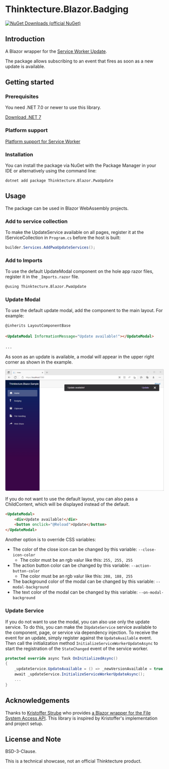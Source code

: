 # Thinktecture.Blazor.Badging

[![NuGet Downloads (official NuGet)](https://img.shields.io/nuget/dt/Thinktecture.Blazor.PwaUpdate?label=NuGet%20Downloads)](https://www.nuget.org/packages/Thinktecture.Blazor.PwaUpdate/)

## Introduction

A Blazor wrapper for the [Service Worker Update](https://web.dev/service-worker-lifecycle/#update-on-reload).

The package allows subscribing to an event that fires as soon as a new update is available.

## Getting started

### Prerequisites

You need .NET 7.0 or newer to use this library.

[Download .NET 7](https://dotnet.microsoft.com/download/dotnet/7.0)

### Platform support

[Platform support for Service Worker](https://caniuse.com/serviceworkers)

### Installation

You can install the package via NuGet with the Package Manager in your IDE or alternatively using the command line:

```
dotnet add package Thinktecture.Blazor.PwaUpdate
```

## Usage

The package can be used in Blazor WebAssembly projects.

### Add to service collection

To make the UpdateService available on all pages, register it at the IServiceCollection in `Program.cs` before the host is built:

```csharp
builder.Services.AddPwaUpdateServices();
```
### Add to Imports

To use the default UpdateModal component on the hole app razor files, register it in the `_Imports.razor` file.

```html
@using Thinktecture.Blazor.PwaUpdate
```

### Update Modal

To use the default update modal, add the component to the main layout. For example:

```html
@inherits LayoutComponentBase

<UpdateModal InformationMessage="Update available!"></UpdateModal>

...

```
As soon as an update is available, a modal will appear in the upper right corner as shown in the example.

![Pwa Update Model](../../images/update_sample.png)

If you do not want to use the default layout, you can also pass a ChildContent, which will be displayed instead of the default. 

```html
<UpdateModal>
    <div>Update available!</div>
    <button onclick="@Reload">Update</button>
</UpdateModal>
```

Another option is to override CSS variables:
- The color of the close icon can be changed by this variable: `--close-icon-color`
    - The color must be an rgb valur like this: `255, 255, 255`
- The action button color can be changed by this variable: `--action-button-color`
    - The color must be an rgb valur like this: `208, 188, 255`
- The background color of the modal can be changed by this variable: `--modal-background`
- The text color of the modal can be changed by this variable: `--on-modal-background`

### Update Service

If you do not want to use the modal, you can also use only the update service. To do this, you can make the `IUpdateService` service available to the component, 
page, or service via dependency injection. To receive the event for an update, simply register against the `UpdateAvailable` event. 
Then call the initialization method `InitializeServiceWorkerUpdateAsync` to start the registration of the `StateChanged` event of the service worker.


```csharp
protected override async Task OnInitializedAsync()
{
    _updateService.UpdateAvailable = () => _newVersionAvailable = true;
    await _updateService.InitializeServiceWorkerUpdateAsync();
    ...
}
```



## Acknowledgements

Thanks to [Kristoffer Strube](https://twitter.com/kstrubeg) who provides [a Blazor wrapper for the File System Access API](https://github.com/KristofferStrube/Blazor.FileSystemAccess).
This library is inspired by Kristoffer's implementation and project setup.

## License and Note

BSD-3-Clause.

This is a technical showcase, not an official Thinktecture product.
